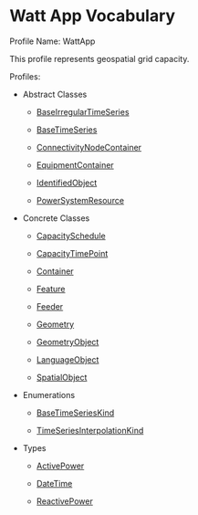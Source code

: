 # Watt App Vocabulary

Profile Name: WattApp

This profile represents geospatial grid capacity.

Profiles:

- Abstract Classes
    
    - [BaseIrregularTimeSeries](/Models/Profiles/WattApp/AbstractClasses/BaseIrregularTimeSeries/)
    
    - [BaseTimeSeries](/Models/Profiles/WattApp/AbstractClasses/BaseTimeSeries/)
    
    - [ConnectivityNodeContainer](/Models/Profiles/WattApp/AbstractClasses/ConnectivityNodeContainer/)
    
    - [EquipmentContainer](/Models/Profiles/WattApp/AbstractClasses/EquipmentContainer/)
    
    - [IdentifiedObject](/Models/Profiles/WattApp/AbstractClasses/IdentifiedObject/)
    
    - [PowerSystemResource](/Models/Profiles/WattApp/AbstractClasses/PowerSystemResource/)
    

- Concrete Classes
    
    - [CapacitySchedule](/Models/Profiles/WattApp/ConcreteClasses/CapacitySchedule/)
    
    - [CapacityTimePoint](/Models/Profiles/WattApp/ConcreteClasses/CapacityTimePoint/)
    
    - [Container](/Models/Profiles/WattApp/ConcreteClasses/Container/)
    
    - [Feature](/Models/Profiles/WattApp/ConcreteClasses/Feature/)
    
    - [Feeder](/Models/Profiles/WattApp/ConcreteClasses/Feeder/)
    
    - [Geometry](/Models/Profiles/WattApp/ConcreteClasses/Geometry/)
    
    - [GeometryObject](/Models/Profiles/WattApp/ConcreteClasses/GeometryObject/)
    
    - [LanguageObject](/Models/Profiles/WattApp/ConcreteClasses/LanguageObject/)
    
    - [SpatialObject](/Models/Profiles/WattApp/ConcreteClasses/SpatialObject/)
    

- Enumerations
    
    - [BaseTimeSeriesKind](/Models/Profiles/WattApp/Enumerations/BaseTimeSeriesKind/)
    
    - [TimeSeriesInterpolationKind](/Models/Profiles/WattApp/Enumerations/TimeSeriesInterpolationKind/)
    

- Types
    
    - [ActivePower](/Models/Profiles/WattApp/Types/ActivePower/)
    
    - [DateTime](/Models/Profiles/WattApp/Types/DateTime/)
    
    - [ReactivePower](/Models/Profiles/WattApp/Types/ReactivePower/)
    
